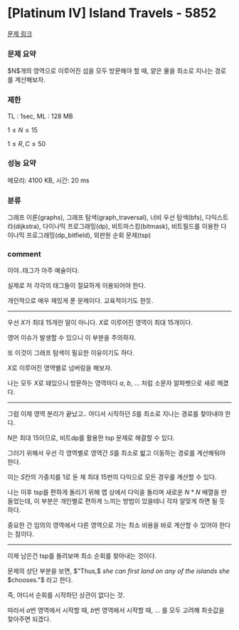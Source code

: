 # [Platinum IV] Island Travels - 5852

[문제 링크](https://www.acmicpc.net/problem/5852)

### 문제 요약

<p> $N$개의 영역으로 이루어진 섬을 모두 방문해야 할 때, 얕은 물을 최소로 지나는 경로를 계산해보자. </p>

### 제한

TL : 1sec, ML : 128 MB

$1 ≤ N ≤ 15$

$1 ≤ R, C ≤ 50$

### 성능 요약

메모리: 4100 KB, 시간: 20 ms

### 분류

그래프 이론(graphs), 그래프 탐색(graph_traversal), 너비 우선 탐색(bfs), 다익스트라(dijkstra), 다이나믹 프로그래밍(dp), 비트마스킹(bitmask), 
비트필드를 이용한 다이나믹 프로그래밍(dp_bitfield), 외판원 순회 문제(tsp)

### comment

이야..태그가 아주 예술이다.

실제로 저 각각의 태그들이 절묘하게 이용되어야 한다. 

개인적으로 매우 재밌게 푼 문제이다. 교육적이기도 한듯.

-----------------------------------------------------------------------------------------------------------------------------------------------------------------------

우선 $X$가 최대 15개란 말이 아니다. $X$로 이루어진 영역이 최대 15개이다.

영어 이슈가 발생할 수 있으니 이 부분을 주의하자.

또 이것이 그래프 탐색이 필요한 이유이기도 하다.

$X$로 이루어진 영역별로 넘버링을 해보자.

나는 모두 $X$로 돼있으니 방문하는 영역마다 $a$, $b$, ... 처럼 소문자 알파벳으로 새로 메겼다.

-----------------------------------------------------------------------------------------------------------------------------------------------------------------------

그럼 이제 영역 분리가 끝났고.. 어디서 시작하던 $S$를 최소로 지나는 경로를 찾아내야 한다.

$N$은 최대 15이므로, 비트dp를 활용한 tsp 문제로 해결할 수 있다.

그러기 위해서 우선 각 영역별로 영역간 $S$를 최소로 밟고 이동하는 경로를 계산해둬야 한다.

이는 $S$칸의 가중치를 1로 둔 채 최대 15번의 다익으로 모든 경우를 계산할 수 있다.

나는 이후 tsp를 편하게 돌리기 위해 맵 상에서 다익을 돌리며 새로운 $N * N$ 배열을 만들었는데, 이 부분은 개인별로 편하게 느끼는 방법이 있을테니 각자 알맞게 하면 될 듯 하다.

중요한 건 임의의 영역에서 다른 영역으로 가는 최소 비용을 바로 계산할 수 있어야 한다는 점이다.

-----------------------------------------------------------------------------------------------------------------------------------------------------------------------

이제 남은건 tsp를 돌려보며 최소 순회를 찾아내는 것이다.

문제의 상단 부분을 보면, $"Thus,$ $she$ $can$ $first$ $land$ $on$ $any$ $of$ $the$ $islands$ $she$ $chooses."$ 라고 한다.

즉, 어디서 순회를 시작하던 상관이 없다는 것.

따라서 $a$번 영역에서 시작할 때, $b$번 영역에서 시작할 때, ... 를 모두 고려해 최솟값을 찾아주면 되겠다.





